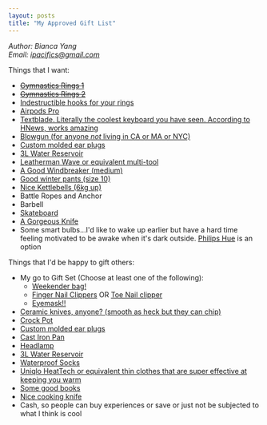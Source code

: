 ```yaml
---
layout: posts
title: "My Approved Gift List"
---
```

*Author: Bianca Yang*<br>
*Email: <a href="mailto:ipacifics@gmail.com?subject=Hello from the XDRT Blog">ipacifics@gmail.com</a>*<br>

Things that I want:
* ~~[Gymnastics Rings 1](https://www.amazon.com/Rep-Gymnastic-Rings-Numbered-Straps/dp/B00QR1J5NY/ref=sr_1_1?dchild=1&keywords=gym+rings+rep+fitness&qid=1575858047&sr=8-1)~~
* ~~[Gymnastics Rings 2](https://www.amazon.com/Gymnastic-Fitness-Exercise-Wooden-Gymnast/dp/B01FTOCY0A/ref=sr_1_3?dchild=1&keywords=gym+rings+garage+fit&qid=1575858087&sr=8-3)~~
* [Indestructible hooks for your rings](https://www.amazon.com/Jungle-Gym-Kingdom-Playground-Capacity/dp/B015OXL2MW/)
* [Airpods Pro](https://www.apple.com/airpods-pro/)
* [Textblade. Literally the coolest keyboard you have seen. According to HNews, works amazing](https://waytools.com/store/showroom/info/textblade/tablet)
* [Blowgun (for anyone *not* living in CA or MA or NYC)](https://www.amazon.com/Venom-Blowguns®-40-Darts-Made/dp/B008H7M0Q0/ref=sr_1_2?dchild=1&keywords=venom+blowgun&qid=1575874218&sr=8-2)
* [Custom molded ear plugs](https://www.amazon.com/Decibullz-Earplugs-Comfortable-Protection-Shooting/dp/B01N129AQ8/ref=sr_1_4?keywords=earplugs+custom&qid=1575859569&sr=8-4)
* [3L Water Reservoir](https://www.amazon.com/CamelBak-Crux-Reservoir-Set-Blue/dp/B01LA5FCJ2/ref=sr_1_24?dchild=1&keywords=water+reservoir+3l&qid=1575874263&sr=8-24)
* [Leatherman Wave or equivalent multi-tool](https://www.amazon.com/LEATHERMAN-Wave-Multitool-Stainless-Steel/dp/B079MJBP21/ref=sr_1_1?keywords=wave+leatherman&qid=1575859269&sr=8-1)
* [A Good Windbreaker (medium)](https://www.marmot.com/womens-trail-wind-hoody-58840.html)
* [Good winter pants (size 10)](https://www.duluthtrading.com/womens-no-exposure-bonded-flex-fire-hose-pant-84805.html?dwvar_84805_color=BLK&cgid=womens-bottoms-lined-pants#start=4&cgid=womens-bottoms-lined-pants)
* [Nice Kettlebells (6kg up)](https://aderfitness.com/product-category/kettlebells/)
* Battle Ropes and Anchor
* Barbell
* [Skateboard](https://www.skatewarehouse.com/buildcomplete.html#deck=GIBMNVDK&trucks=TUSOTRBKBKJ&wheels=RICLOWH540&bearings=BSREDBR&hardware=BSHW1&griptape=JSGT)
* [A Gorgeous Knife](https://www.marttiini.fi/epages/MarttiiniShop.sf/en_GB/?ObjectPath=/Shops/MarttiiniShop/Products/127012)
* Some smart bulbs...I'd like to wake up earlier but have a hard time feeling motivated to be awake when it's dark outside. [Philips Hue](https://www2.meethue.com/en-us/starter-kits) is an option

Things that I'd be happy to gift others:
* My go to Gift Set (Choose at least one of the following):
  * [Weekender bag!](https://www.amazon.com/Foldable-Weekender-Compartment-Water-proof-Resistant/dp/B07GVK5VQ1/ref=sr_1_7?keywords=weekender+bag&qid=1578783928&s=apparel&sr=1-7)
  * [Finger Nail Clippers](https://www.amazon.com/Seki-Stainless-Fingernail-Clipper-SS-106/dp/B000F35R00/ref=sr_1_4?keywords=Seki+Edge+SS-106&qid=1578061450&sr=8-4) OR
  [Toe Nail clipper](https://kaiscissors.com/kai-type-003l-nail-clippers/)
  * [Eyemask!!](https://www.amazon.com/gp/product/B00ZTC56O4/ref=as_li_tl?ie=UTF8&camp=1789&creative=9325&creativeASIN=B00ZTC56O4&linkCode=as2&tag=wrapanap20-20&linkId=5daee5b14a65ddf3038e524eb630d6df)
* [Ceramic knives, anyone? (smooth as heck but they can chip)](https://www.amazon.com/Kyocera-FK-2PC-WH3-Revolution-Ceramic/dp/B000KU7I50/ref=sxin_3_ac_d_rm?ac_md=1-1-a3lvY2VyYSBjZXJhbWljIGtuaWZl-ac_d_rm&keywords=ceramic+knife&pd_rd_i=B000KU7I50&pd_rd_r=fb4cdd53-867d-4f4d-8272-a7b50f667541&pd_rd_w=pN5xu&pd_rd_wg=ufA0y&pf_rd_p=6d29ef56-fc35-411a-8a8e-7114f01518f7&pf_rd_r=3HBMP282BSSTEYGPCGR3&psc=1&qid=1575858443)
* [Crock Pot](https://www.amazon.com/Crock-Pot-SCV401-TR-4-Quart-Manual-Cooker/dp/B000AB32PE/ref=sxin_2_ac_d_pm?ac_md=1-0-VW5kZXIgJDQw-ac_d_pm&keywords=crock+pot&pd_rd_i=B000AB32PE&pd_rd_r=b8e746fd-44f5-4e35-bbf7-3d980b487d25&pd_rd_w=fiKzw&pd_rd_wg=shlcd&pf_rd_p=709d2064-e546-4799-9e66-b352ea89951f&pf_rd_r=NNXMF6DS4JS8C8E3GWVZ&psc=1&qid=1575859484)
* [Custom molded ear plugs](https://www.amazon.com/Decibullz-Earplugs-Comfortable-Protection-Shooting/dp/B01N129AQ8/ref=sr_1_4?keywords=earplugs+custom&qid=1575859569&sr=8-4)
* [Cast Iron Pan](https://www.amazon.com/Lodge-Skillet-Pre-Seasoned-Skillet-Silicone/dp/B00G2XGC88/ref=sxin_3_ac_d_rm?ac_md=0-0-Y2FzdCBpcm9uIHBhbg%3D%3D-ac_d_rm&keywords=cast+iron+pan&pd_rd_i=B00G2XGC88&pd_rd_r=784d15c7-e175-4d77-b5d8-ab31854d4e7b&pd_rd_w=dXk90&pd_rd_wg=WJaUB&pf_rd_p=6d29ef56-fc35-411a-8a8e-7114f01518f7&pf_rd_r=A9YV5HRVJPHDZH4D2PZ7&psc=1&qid=1575859625)
* [Headlamp](https://www.amazon.com/Foxelli-Headlamp-Flashlight-2-Pack-Lightweight/dp/B07VCTYYZX/ref=sr_1_28?keywords=headlamp&qid=1575859823&sr=8-28)
* [3L Water Reservoir](https://www.amazon.com/CamelBak-Crux-Reservoir-Set-Blue/dp/B01LA5FCJ2/ref=sr_1_24?dchild=1&keywords=water+reservoir+3l&qid=1575874263&sr=8-24)
* [Waterproof Socks](https://www.amazon.com/RANDY-SUN-Waterproof-Half-Cushion-Multisport/dp/B07BXMDPW5/ref=sxin_3_ac_d_rm?ac_md=0-0-d2F0ZXJwcm9vZiBzb2Nrcw%3D%3D-ac_d_rm&keywords=waterproof+socks&pd_rd_i=B07BXMDPW5&pd_rd_r=8e1bec2f-c5d4-4819-af15-0ca490705f55&pd_rd_w=iaT1e&pd_rd_wg=KqoyL&pf_rd_p=6d29ef56-fc35-411a-8a8e-7114f01518f7&pf_rd_r=8CFKPRAKWVEHY70PBW6B&psc=1&qid=1575859946)
* [Uniqlo HeatTech or equivalent thin clothes that are super effective at keeping you warm](https://www.uniqlo.com/us/en/women/heattech-collection)
* [Some good books](https://xrdt.github.io/books_readings.html)
* [Nice cooking knife](https://www.amazon.com/Mercer-Cutlery-Japanese-Style-Santoku-Knife/dp/B001EN6D62/ref=sr_1_3?s=home-garden&ie=UTF8&qid=1323154828&sr=1-3&tag=bifl1-20)
* Cash, so people can buy experiences or save or just not be subjected to what I think is cool
